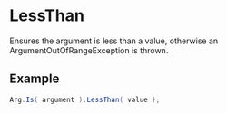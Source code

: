 # LessThan

Ensures the argument is less than a value, otherwise an ArgumentOutOfRangeException is thrown.

## Example

``` c#
Arg.Is( argument ).LessThan( value );
```